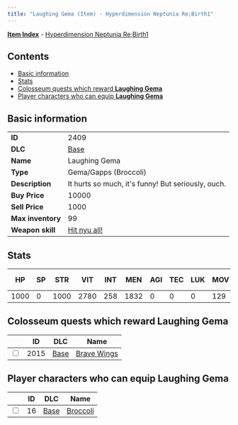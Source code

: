 ```yaml
---
title: "Laughing Gema (Item) - Hyperdimension Neptunia Re;Birth1"
---
```


[**Item Index**](/neptunia/rb1/item/index.html) - [Hyperdimension Neptunia Re;Birth1](/neptunia/rb1)

## Contents

- [Basic information](#basic-information)
- [Stats](#stats)
- [Colosseum quests which reward **Laughing Gema**](#colosseum-quests-which-reward-laughing-gema)
- [Player characters who can equip **Laughing Gema**](#player-characters-who-can-equip-laughing-gema)

## Basic information

|   |   |
| -- | -- |
| **ID** | 2409 |
| **DLC** | [Base](/neptunia/rb1/dlc/1-base.html) |
| **Name** | Laughing Gema |
| **Type** | Gema/Gapps (Broccoli) |
| **Description** | It hurts so much, it's funny! But seriously, ouch. |
| **Buy Price** | 10000 |
| **Sell Price** | 1000 |
| **Max inventory** | 99 |
| **Weapon skill** | [Hit nyu all!](/neptunia/rb1/skill/1-2303-hit-nyu-all.html) |

## Stats

| HP | SP | STR | VIT | INT | MEN | AGI | TEC | LUK | MOV | Fire res. | Ice res. | Wind res. | Lightning res. |
| -- | -- | --- | --- | --- | --- | --- | --- | --- | --- | --------- | -------- | --------- | -------------- |
| 1000 | 0 | 1000 | 2780 | 258 | 1832 | 0 | 0 | 0 | 129 | 0 | 0 | 0 | 0 |

## Colosseum quests which reward **Laughing Gema**

|    | ID | DLC | Name |
| -- | -- | --- | ---- |
| <input type="checkbox" id="rb1-colosseum-1-2015" class="trackbox" /> | 2015 | [Base](/neptunia/rb1/dlc/1-base.html) | [Brave Wings](/neptunia/rb1/colosseum/1-2015-brave-wings.html) |

## Player characters who can equip **Laughing Gema**

|    | ID | DLC | Name |
| -- | -- | --- | ---- |
| <input type="checkbox" id="rb1-player-1-16" class="trackbox" /> | 16 | [Base](/neptunia/rb1/dlc/1-base.html) | [Broccoli](/neptunia/rb1/player/1-16-broccoli.html) |